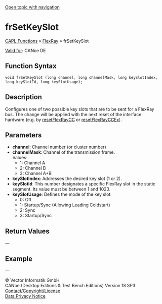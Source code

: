 [Open topic with navigation](../../../../../CANoeDEFamily.htm#Topics/CAPLFunctions/FlexRay/Functions/CAPLfunctionFrSetKeySlot.md)

# frSetKeySlot

[CAPL Functions](../../CAPLfunctions.md) » [FlexRay](../CAPLfunctionsFlexrayOverview.md) » frSetKeySlot

[Valid for](../../../Shared/FeatureAvailability.md): CANoe DE

## Function Syntax

```plaintext
void frSetKeySlot (long channel, long channelMask, long keySlotIndex, long keySlotId, long keySlotUsage);
```

## Description

Configures one of two possible key slots that are to be sent for a FlexRay bus. The change will be applied with the next reset of the interface hardware (e.g. by [resetFlexRayCC](CAPLfunctionResetFlexrayCC.md) or [resetFlexRayCCEx](CAPLfunctionResetFlexrayCCEX.md)).

## Parameters

- **channel**: Channel number (or cluster number)
- **channelMask**: Channel of the transmission frame.  
  Values:  
  - 1: Channel A
  - 2: Channel B
  - 3: Channel A+B
- **keySlotIndex**: Addresses the desired key slot (1 or 2).
- **keySlotId**: This number designates a specific FlexRay slot in the static segment. Its value must be between 1 and 1023.
- **keySlotUsage**: Defines the mode of the key slot:
  - 0: Off
  - 1: Startup/Sync (Allowing Leading Coldstart)
  - 2: Sync
  - 3: Startup/Sync

## Return Values

—

## Example

—

© Vector Informatik GmbH  
CANoe (Desktop Editions & Test Bench Editions) Version 18 SP3  
[Contact/Copyright/License](../../../Shared/ContactCopyrightLicense.md)  
[Data Privacy Notice](https://www.vector.com/int/en/company/get-info/privacy-policy/)
